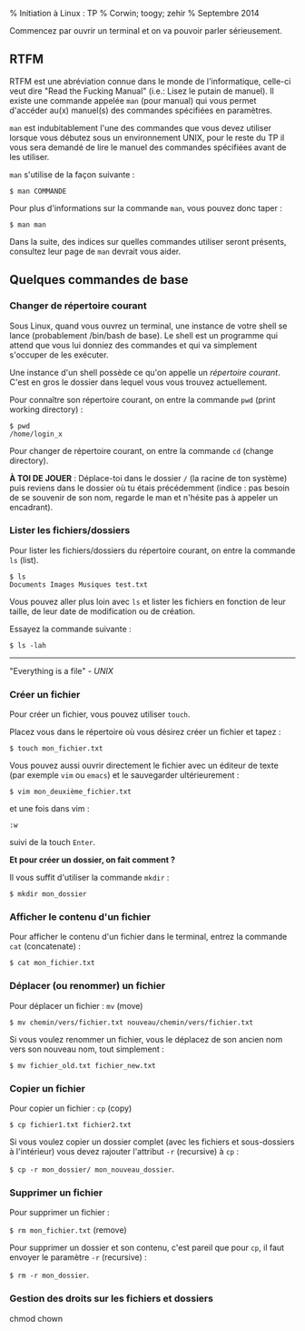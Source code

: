 % Initiation à Linux : TP
% Corwin; toogy; zehir
% Septembre 2014

Commencez par ouvrir un terminal et on va pouvoir parler sérieusement.

## RTFM
RTFM est une abréviation connue dans le monde de l'informatique, celle-ci veut
dire "Read the Fucking Manual" (i.e.: Lisez le putain de manuel). Il existe une
commande appelée `man` (pour manual) qui vous permet d'accéder au(x) manuel(s)
des commandes spécifiées en paramètres.

`man` est indubitablement l'une des commandes que vous devez utiliser lorsque
vous débutez sous un environnement UNIX, pour le reste du TP il vous sera
demandé de lire le manuel des commandes spécifiées avant de les utiliser.

`man` s'utilise de la façon suivante :
```
$ man COMMANDE
```
Pour plus d'informations sur la commande `man`, vous pouvez donc taper :
```
$ man man
```

Dans la suite, des indices sur quelles commandes utiliser seront présents,
consultez leur page de `man` devrait vous aider.

## Quelques commandes de base

### Changer de répertoire courant

Sous Linux, quand vous ouvrez un terminal, une instance de votre shell se lance
(probablement /bin/bash de base). Le shell est un programme qui attend que vous
lui donniez des commandes et qui va simplement s'occuper de les exécuter.

Une instance d'un shell possède ce qu'on appelle un *répertoire courant*. C'est
en gros le dossier dans lequel vous vous trouvez actuellement.

Pour connaître son répertoire courant, on entre la commande `pwd` (print working
directory) :
```
$ pwd
/home/login_x
```

Pour changer de répertoire courant, on entre la commande `cd` (change
directory).

**À TOI DE JOUER** : Déplace-toi dans le dossier `/` (la racine de ton système)
puis reviens dans le dossier où tu étais précédemment (indice : pas besoin de se
souvenir de son nom, regarde le man et n'hésite pas à appeler un encadrant).

### Lister les fichiers/dossiers

Pour lister les fichiers/dossiers du répertoire courant, on entre la commande
`ls` (list).

```
$ ls
Documents Images Musiques test.txt
```

Vous pouvez aller plus loin avec `ls` et lister les fichiers en fonction de
leur taille, de leur date de modification ou de création.

Essayez la commande suivante :
```
$ ls -lah
```

***

"Everything is a file" - *UNIX*

### Créer un fichier

Pour créer un fichier, vous pouvez utiliser `touch`.

Placez vous dans le répertoire où vous désirez créer un fichier et tapez :

`$ touch mon_fichier.txt`

Vous pouvez aussi ouvrir directement le fichier avec un éditeur de texte (par
exemple `vim` ou `emacs`) et le sauvegarder ultérieurement :

```
$ vim mon_deuxième_fichier.txt
```

et une fois dans vim :

```
:w
```
suivi de la touch `Enter`.

**Et pour créer un dossier, on fait comment ?**

Il vous suffit d'utiliser la commande `mkdir` :

```
$ mkdir mon_dossier
```

### Afficher le contenu d'un fichier

Pour afficher le contenu d'un fichier dans le terminal, entrez la commande `cat`
(concatenate) :

`$ cat mon_fichier.txt`

### Déplacer (ou renommer) un fichier

Pour déplacer un fichier : `mv` (move)

`$ mv chemin/vers/fichier.txt nouveau/chemin/vers/fichier.txt`

Si vous voulez renommer un fichier, vous le déplacez de son ancien nom vers son
nouveau nom, tout simplement :

`$ mv fichier_old.txt fichier_new.txt`

### Copier un fichier

Pour copier un fichier : `cp` (copy)

`$ cp fichier1.txt fichier2.txt`

Si vous voulez copier un dossier complet (avec les fichiers et sous-dossiers à
l'intérieur) vous devez rajouter l'attribut `-r` (recursive) à `cp` :

`$ cp -r mon_dossier/ mon_nouveau_dossier`.

### Supprimer un fichier

Pour supprimer un fichier :

`$ rm mon_fichier.txt` (remove)

Pour supprimer un dossier et son contenu, c'est pareil que pour `cp`, il faut
envoyer le paramètre `-r` (recursive) :

`$ rm -r mon_dossier`.

### Gestion des droits sur les fichiers et dossiers

chmod chown

